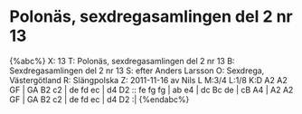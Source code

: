 # Polonäs, sexdregasamlingen del 2 nr 13

{%abc%}
X: 13
T: Polonäs, sexdregasamlingen del 2 nr 13
B: Sexdregasamlingen del 2 nr 13
S: efter Anders Larsson
O: Sexdrega, Västergötland
R: Slängpolska
Z: 2011-11-16 av Nils L
M:3/4
L:1/8
K:D
A2 A2 GF | GA B2 c2 | de fd ec | d4 D2 ::
fe fg fg | ab e4 | dc Bc de | cB A4 |
A2 A2 GF | GA B2 c2 | de fd ec | d4 D2 :|
{%endabc%}
